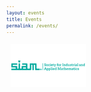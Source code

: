 ```yaml
---
layout: events 
title: Events 
permalink: /events/
---
```


<img src="/assets/teal-siamlogo.png" width="200" style="float: left; padding: 10px;">

